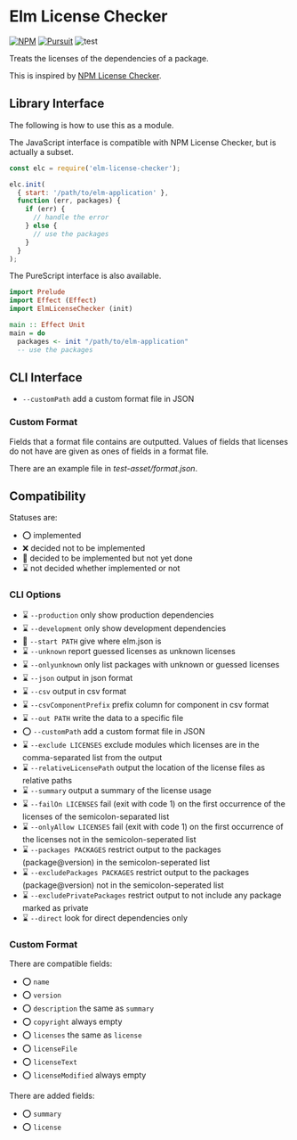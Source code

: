 # Elm License Checker

[![NPM][npm-badge]][npm] [![Pursuit][pursuit-badge]][pursuit] ![test](https://github.com/kakkun61/elm-license-checker/workflows/test/badge.svg)

[npm]: https://www.npmjs.com/package/elm-license-checker
[npm-badge]: https://img.shields.io/npm/v/elm-license-checker
[pursuit]: https://pursuit.purescript.org/packages/purescript-elm-license-checker/
[pursuit-badge]: https://img.shields.io/badge/pursuit-v2.3.0-%231d222d

Treats the licenses of the dependencies of a package.

This is inspired by [NPM License Checker](https://github.com/davglass/license-checker).

## Library Interface

The following is how to use this as a module.

The JavaScript interface is compatible with NPM License Checker, but is actually a subset.

```javascript
const elc = require('elm-license-checker');

elc.init(
  { start: '/path/to/elm-application' },
  function (err, packages) {
    if (err) {
      // handle the error
    } else {
      // use the packages
    }
  }
);
```

The PureScript interface is also available.

```purescript
import Prelude
import Effect (Effect)
import ElmLicenseChecker (init)

main :: Effect Unit
main = do
  packages <- init "/path/to/elm-application"
  -- use the packages
```

## CLI Interface

- `--customPath` add a custom format file in JSON

### Custom Format

Fields that a format file contains are outputted. Values of fields that licenses do not have are given as ones of fields in a format file.

There are an example file in _test-asset/format.json_.

## Compatibility

Statuses are:

- ⭕ implemented
- ❌ decided not to be implemented
- 📄 decided to be implemented but not yet done
- ⌛ not decided whether implemented or not

### CLI Options

- ⌛ `--production` only show production dependencies
- ⌛ `--development` only show development dependencies
- 📄 `--start PATH` give where elm.json is
- ⌛ `--unknown` report guessed licenses as unknown licenses
- ⌛ `--onlyunknown` only list packages with unknown or guessed licenses
- ⌛ `--json` output in json format
- ⌛ `--csv` output in csv format
- ⌛ `--csvComponentPrefix` prefix column for component in csv format
- ⌛ `--out PATH` write the data to a specific file
- ⭕ `--customPath` add a custom format file in JSON
- ⌛ `--exclude LICENSES` exclude modules which licenses are in the comma-separated list from the output
- ⌛ `--relativeLicensePath` output the location of the license files as relative paths
- ⌛ `--summary` output a summary of the license usage
- ⌛ `--failOn LICENSES` fail (exit with code 1) on the first occurrence of the licenses of the semicolon-separated list
- ⌛ `--onlyAllow LICENSES` fail (exit with code 1) on the first occurrence of the licenses not in the semicolon-seperated list
- ⌛ `--packages PACKAGES` restrict output to the packages (package@version) in the semicolon-seperated list
- ⌛ `--excludePackages PACKAGES` restrict output to the packages (package@version) not in the semicolon-seperated list
- ⌛ `--excludePrivatePackages` restrict output to not include any package marked as private
- ⌛ `--direct` look for direct dependencies only

### Custom Format

There are compatible fields:

- ⭕ `name`
- ⭕ `version`
- ⭕ `description` the same as `summary`
- ⭕ `copyright` always empty
- ⭕ `licenses` the same as `license`
- ⭕ `licenseFile`
- ⭕ `licenseText`
- ⭕ `licenseModified` always empty

There are added fields:

- ⭕ `summary`
- ⭕ `license`
